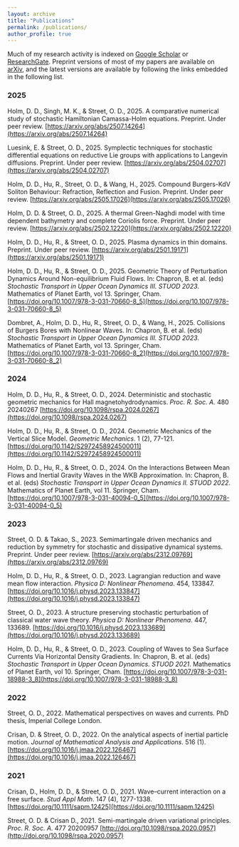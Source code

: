 ```yaml
---
layout: archive
title: "Publications"
permalink: /publications/
author_profile: true
---
```


Much of my research activity is indexed on [Google Scholar](https://scholar.google.com/citations?user=kUSX6JcAAAAJ&hl=en) or [ResearchGate](https://www.researchgate.net/profile/Oliver-Street-3). Preprint versions of most of my papers are available on [arXiv](http://arxiv.org/a/street_o_1), and the latest versions are available by following the links embedded in the following list.

### 2025

Holm, D. D., Singh, M. K., & Street, O. D., 2025. A comparative numerical study of stochastic Hamiltonian Camassa-Holm equations. Preprint. Under peer review. [https://arxiv.org/abs/2507.14264](https://arxiv.org/abs/2507.14264)

Luesink, E. & Street, O. D., 2025. Symplectic techniques for stochastic differential equations on reductive Lie groups with applications to Langevin diffusions. Preprint. Under peer review. [https://arxiv.org/abs/2504.02707](https://arxiv.org/abs/2504.02707)

Holm, D. D., Hu, R., Street, O. D., & Wang, H., 2025. Compound Burgers-KdV Soliton Behaviour: Refraction, Reflection and Fusion. Preprint. Under peer review. [https://arxiv.org/abs/2505.17026](https://arxiv.org/abs/2505.17026)

Holm, D. D. & Street, O. D., 2025. A thermal Green-Naghdi model with time dependent bathymetry and complete Coriolis force. Preprint. Under peer review. [https://arxiv.org/abs/2502.12220](https://arxiv.org/abs/2502.12220)

Holm, D. D., Hu, R., & Street, O. D., 2025. Plasma dynamics in thin domains. Preprint. Under peer review. [https://arxiv.org/abs/2501.19171](https://arxiv.org/abs/2501.19171)

Holm, D. D., Hu, R., & Street, O. D., 2025. Geometric Theory of Perturbation Dynamics Around Non-equilibrium Fluid Flows. In: Chapron, B. et al. (eds) *Stochastic Transport in Upper Ocean Dynamics III. STUOD 2023*. Mathematics of Planet Earth, vol 13. Springer, Cham. [https://doi.org/10.1007/978-3-031-70660-8_5](https://doi.org/10.1007/978-3-031-70660-8_5)

Dombret, A., Holm, D. D., Hu, R., Street, O. D., & Wang, H., 2025. Collisions of Burgers Bores with Nonlinear Waves. In: Chapron, B. et al. (eds) *Stochastic Transport in Upper Ocean Dynamics III. STUOD 2023*. Mathematics of Planet Earth, vol 13. Springer, Cham. [https://doi.org/10.1007/978-3-031-70660-8_2](https://doi.org/10.1007/978-3-031-70660-8_2)

### 2024

Holm, D. D., Hu, R., & Street, O. D., 2024. Deterministic and stochastic geometric mechanics for Hall magnetohydrodynamics. *Proc. R. Soc. A.* 480 20240267 [https://doi.org/10.1098/rspa.2024.0267](https://doi.org/10.1098/rspa.2024.0267)

Holm, D. D., Hu, R., & Street, O. D., 2024. Geometric Mechanics of the Vertical Slice Model. *Geometric Mechanics*. 1 (2), 77-121. [https://doi.org/10.1142/S2972458924500011](https://doi.org/10.1142/S2972458924500011)

Holm, D. D., Hu, R., & Street, O. D., 2024. On the Interactions Between Mean Flows and Inertial Gravity Waves in the WKB Approximation. In: Chapron, B. et al. (eds) *Stochastic Transport in Upper Ocean Dynamics II. STUOD 2022*. Mathematics of Planet Earth, vol 11. Springer, Cham. [https://doi.org/10.1007/978-3-031-40094-0_5](https://doi.org/10.1007/978-3-031-40094-0_5)

### 2023

Street, O. D. & Takao, S., 2023. Semimartingale driven mechanics and reduction by symmetry for stochastic and dissipative dynamical systems. Preprint. Under peer review. [https://arxiv.org/abs/2312.09769](https://arxiv.org/abs/2312.09769)

Holm, D. D., Hu, R., & Street, O. D., 2023. Lagrangian reduction and wave mean flow interaction. *Physica D: Nonlinear Phenomena*. 454, 133847. [https://doi.org/10.1016/j.physd.2023.133847](https://doi.org/10.1016/j.physd.2023.133847)

Street, O. D., 2023. A structure preserving stochastic perturbation of classical water wave theory. *Physica D: Nonlinear Phenomena*. 447, 133689. [https://doi.org/10.1016/j.physd.2023.133689](https://doi.org/10.1016/j.physd.2023.133689)

Holm, D. D., Hu, R., & Street, O. D., 2023. Coupling of Waves to Sea Surface Currents Via Horizontal Density Gradients. In: Chapron, B. et al. (eds) *Stochastic Transport in Upper Ocean Dynamics. STUOD 2021*. Mathematics of Planet Earth, vol 10. Springer, Cham. [https://doi.org/10.1007/978-3-031-18988-3_8](https://doi.org/10.1007/978-3-031-18988-3_8)

### 2022

Street, O. D., 2022. Mathematical perspectives on waves and currents. PhD thesis, Imperial College London.

Crisan, D. & Street, O. D., 2022. On the analytical aspects of inertial particle motion. *Journal of Mathematical Analysis and Applications*. 516 (1). [https://doi.org/10.1016/j.jmaa.2022.126467](https://doi.org/10.1016/j.jmaa.2022.126467)

### 2021

Crisan, D., Holm, D. D., & Street, O. D., 2021. Wave–current interaction on a free surface. *Stud Appl Math*. 147 (4), 1277-1338. [https://doi.org/10.1111/sapm.12425](https://doi.org/10.1111/sapm.12425)

Street, O. D. & Crisan D., 2021. Semi-martingale driven variational principles. *Proc. R. Soc. A.* 477 20200957 [http://doi.org/10.1098/rspa.2020.0957](http://doi.org/10.1098/rspa.2020.0957)
